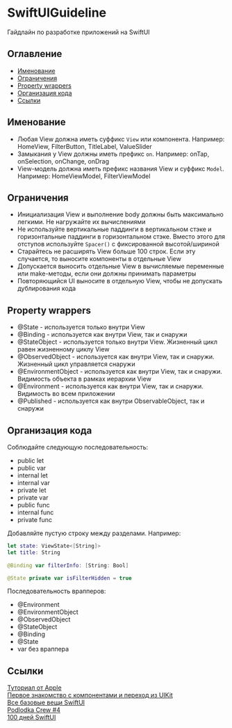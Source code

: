 # SwiftUIGuideline

Гайдлайн по разработке приложений на SwiftUI

## Оглавление

* [Именование](#Именование)
* [Ограничения](#Ограничения)
* [Property wrappers](#Property-wrappers)
* [Организация кода](#Организация-кода)
* [Ссылки](#Ссылки)

## Именование

- Любая View должна иметь суффикс `View` или компонента. Например: HomeView, FilterButton, TitleLabel, ValueSlider
- Замыкания у View должны иметь префикс `on`. Например: onTap, onSelection, onChange, onDrag
- View-модель должна иметь префикс названия View и суффикс `Model`. Например: HomeViewModel, FilterViewModel

## Ограничения

- Инициализация View и выполнение body должны быть максимально легкими. Не нагружайте их вычислениями
- Не используйте вертикальные паддинги в вертикальном стэке и горизонтальные паддинги в горизонтальном стэке. Вместо этого для отступов используйте `Spacer()` с фиксированной высотой/шириной
- Старайтесь не расширять View больше 100 строк. Если эту случается, то выносите компоненты в отдельные View
- Допускается выносить отдельные View в вычисляемые переменные или make-методы, если они должны принимать параметры
- Повторяющийся UI выносите в отдельную View, чтобы не допускать дублирования кода 

## Property wrappers

- @State - используется только внутри View
- @Binding - используется как внутри View, так и снаружи
- @StateObject - используется только внутри View. Жизненный цикл равен жизненному циклу View
- @ObservedObject - используется как внутри View, так и снаружи. Жизненный цикл управляется снаружи
- @EnvironmentObject - используется как внутри View, так и снаружи. Видимость объекта в рамках иерархии View
- @Environment - используется как внутри View, так и снаружи. Видимость во всем приложении
- @Published - используется как внутри ObservableObject, так и снаружи

## Организация кода

Соблюдайте следующую последовательность:
- public let
- public var
- internal let
- internal var
- private let
- private var
- public func
- internal func
- private func

Добавляйте пустую строку между разделами. Например:
```swift
let state: ViewState<[String]>
let title: String
    
@Binding var filterInfo: [String: Bool]

@State private var isFilterHidden = true
```

Последовательность врапперов:
- @Environment
- @EnvironmentObject
- @ObservedObject
- @StateObject
- @Binding
- @State
- var без враппера

## Ссылки

[Туториал от Apple](https://developer.apple.com/tutorials/swiftui/)  
[Первое знакомство с компонентами и переход из UIKit](https://github.com/SimpleBoilerplates/SwiftUI-Cheat-Sheet)  
[Все базовые вещи SwiftUI](https://fuckingswiftui.com)  
[Podlodka Crew #4](https://www.youtube.com/playlist?list=PLNSmyatBJig4yzwgVdhDJuSA4U8zhAqo7)  
[100 дней SwiftUI](https://www.hackingwithswift.com/100/swiftui)

